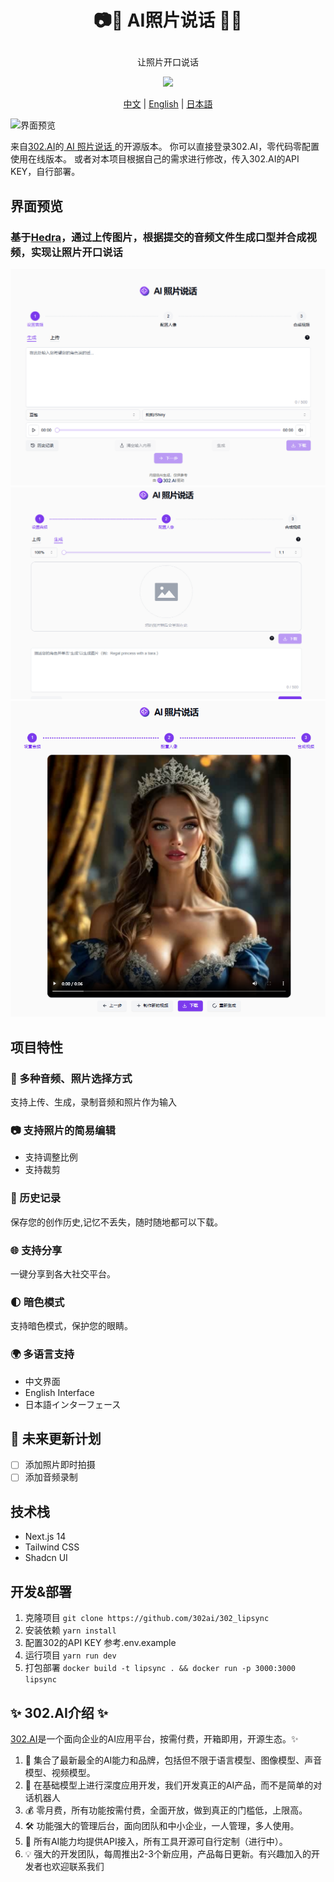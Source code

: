 # <p align="center">📷🤖 AI照片说话 🚀✨</p>

<p align="center">让照片开口说话</p>

<p align="center"><a href="https://302.ai/tools/lipsync/" target="blank"><img src="https://file.302ai.cn/gpt/imgs/github/302_badge.png" /></a></p >

<p align="center"><a href="README_zh.md">中文</a> | <a href="README.md">English</a> | <a href="README_ja.md">日本語</a></p>

![界面预览](docs/302_Talking_Photo_zh.png)

来自[302.AI](https://302.ai)的[ AI 照片说话 ](https://302.ai/tools/lipsync/)的开源版本。
你可以直接登录302.AI，零代码零配置使用在线版本。
或者对本项目根据自己的需求进行修改，传入302.AI的API KEY，自行部署。

## 界面预览

### 基于<a href="https://doc.302.ai/api-226162518">Hedra</a>，通过上传图片，根据提交的音频文件生成口型并合成视频，实现让照片开口说话

![界面预览](docs/pic-1.png)
![界面预览](docs/pic-2.png)
![界面预览](docs/pic-3.png)

## 项目特性

### 📝 多种音频、照片选择方式

支持上传、生成，录制音频和照片作为输入

### 📷 支持照片的简易编辑

- 支持调整比例
- 支持裁剪

### 📜 历史记录

保存您的创作历史,记忆不丢失，随时随地都可以下载。

### 🌐 支持分享

一键分享到各大社交平台。

### 🌓 暗色模式

支持暗色模式，保护您的眼睛。

### 🌍 多语言支持

- 中文界面
- English Interface
- 日本語インターフェース

## 🚩 未来更新计划

- [ ] 添加照片即时拍摄
- [ ] 添加音频录制

## 技术栈

- Next.js 14
- Tailwind CSS
- Shadcn UI

## 开发&部署

1. 克隆项目 `git clone https://github.com/302ai/302_lipsync`
2. 安装依赖 `yarn install`
3. 配置302的API KEY 参考.env.example
4. 运行项目 `yarn run dev`
5. 打包部署 `docker build -t lipsync . && docker run -p 3000:3000 lipsync`

## ✨ 302.AI介绍 ✨

[302.AI](https://302.ai)是一个面向企业的AI应用平台，按需付费，开箱即用，开源生态。✨

1. 🧠 集合了最新最全的AI能力和品牌，包括但不限于语言模型、图像模型、声音模型、视频模型。
2. 🚀 在基础模型上进行深度应用开发，我们开发真正的AI产品，而不是简单的对话机器人
3. 💰 零月费，所有功能按需付费，全面开放，做到真正的门槛低，上限高。
4. 🛠 功能强大的管理后台，面向团队和中小企业，一人管理，多人使用。
5. 🔗 所有AI能力均提供API接入，所有工具开源可自行定制（进行中）。
6. 💡 强大的开发团队，每周推出2-3个新应用，产品每日更新。有兴趣加入的开发者也欢迎联系我们
